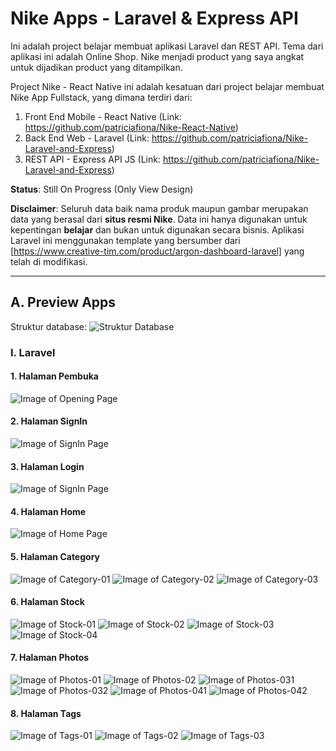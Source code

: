 # Nike Apps - Laravel & Express API
Ini adalah project belajar membuat aplikasi Laravel dan REST API. Tema dari aplikasi ini adalah Online Shop. Nike menjadi product yang saya angkat untuk dijadikan product yang ditampilkan.

Project Nike - React Native ini adalah kesatuan dari project belajar membuat Nike App Fullstack, yang dimana terdiri dari:
1. Front End Mobile - React Native
(Link: https://github.com/patriciafiona/Nike-React-Native)
2. Back End Web - Laravel
(Link: https://github.com/patriciafiona/Nike-Laravel-and-Express)
3. REST API - Express API JS
(Link: https://github.com/patriciafiona/Nike-Laravel-and-Express)

**Status**: Still On Progress (Only View Design)

**Disclaimer**: Seluruh data baik nama produk maupun gambar merupakan data yang berasal dari **situs resmi Nike**. Data ini hanya digunakan untuk kepentingan **belajar** dan bukan untuk digunakan secara bisnis. Aplikasi Laravel ini menggunakan template yang bersumber dari [https://www.creative-tim.com/product/argon-dashboard-laravel] yang telah di modifikasi.

---------------------------------------------------------------------------------------------------------------------------------

## A. Preview Apps
Struktur database:
![Struktur Database](https://github.com/patriciafiona/Nike-Laravel-and-Express/blob/master/Dokumentasi/Struktur%20Database.PNG)
### I. Laravel
#### 1. Halaman Pembuka
![Image of Opening Page](https://github.com/patriciafiona/Nike-Laravel-and-Express/blob/master/Dokumentasi/Laravel/Opening%20Page.PNG)
#### 2. Halaman SignIn
![Image of SignIn Page](https://github.com/patriciafiona/Nike-Laravel-and-Express/blob/master/Dokumentasi/Laravel/Register-01.PNG)
#### 3. Halaman Login
![Image of SignIn Page](https://github.com/patriciafiona/Nike-Laravel-and-Express/blob/master/Dokumentasi/Laravel/Login-01.PNG)
#### 4. Halaman Home
![Image of Home Page](https://github.com/patriciafiona/Nike-Laravel-and-Express/blob/master/Dokumentasi/Laravel/Home%20Page.PNG)
#### 5. Halaman Category
![Image of Category-01](https://github.com/patriciafiona/Nike-Laravel-and-Express/blob/master/Dokumentasi/Laravel/Category%20-%2001.PNG)
![Image of Category-02](https://github.com/patriciafiona/Nike-Laravel-and-Express/blob/master/Dokumentasi/Laravel/Category%20-%2002.PNG)
![Image of Category-03](https://github.com/patriciafiona/Nike-Laravel-and-Express/blob/master/Dokumentasi/Laravel/Category%20-%2003.PNG)

#### 6. Halaman Stock
![Image of Stock-01](https://github.com/patriciafiona/Nike-Laravel-and-Express/blob/master/Dokumentasi/Laravel/Stock-01.PNG)
![Image of Stock-02](https://github.com/patriciafiona/Nike-Laravel-and-Express/blob/master/Dokumentasi/Laravel/Stock-02.PNG)
![Image of Stock-03](https://github.com/patriciafiona/Nike-Laravel-and-Express/blob/master/Dokumentasi/Laravel/Stock-03.PNG)
![Image of Stock-04](https://github.com/patriciafiona/Nike-Laravel-and-Express/blob/master/Dokumentasi/Laravel/Stock-04.PNG)

#### 7. Halaman Photos
![Image of Photos-01](https://github.com/patriciafiona/Nike-Laravel-and-Express/blob/master/Dokumentasi/Laravel/Photos-01.PNG)
![Image of Photos-02](https://github.com/patriciafiona/Nike-Laravel-and-Express/blob/master/Dokumentasi/Laravel/Photos-02.PNG)
![Image of Photos-031](https://github.com/patriciafiona/Nike-Laravel-and-Express/blob/master/Dokumentasi/Laravel/Photos-031.PNG)
![Image of Photos-032](https://github.com/patriciafiona/Nike-Laravel-and-Express/blob/master/Dokumentasi/Laravel/Photos-032.PNG)
![Image of Photos-041](https://github.com/patriciafiona/Nike-Laravel-and-Express/blob/master/Dokumentasi/Laravel/Photos-041.PNG)
![Image of Photos-042](https://github.com/patriciafiona/Nike-Laravel-and-Express/blob/master/Dokumentasi/Laravel/Photos-042.PNG)

#### 8. Halaman Tags
![Image of Tags-01](https://github.com/patriciafiona/Nike-Laravel-and-Express/blob/master/Dokumentasi/Laravel/Tag-01.PNG)
![Image of Tags-02](https://github.com/patriciafiona/Nike-Laravel-and-Express/blob/master/Dokumentasi/Laravel/Tag-02.PNG)
![Image of Tags-03](https://github.com/patriciafiona/Nike-Laravel-and-Express/blob/master/Dokumentasi/Laravel/Tag-03.PNG)
